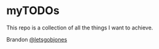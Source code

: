 
# myTODOs

This repo is a collection of all the things I want to achieve.


Brandon
[@letsgobjones](https://twitter.com/letsgobjones)
